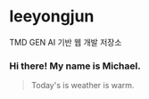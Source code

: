 # leeyongjun
TMD GEN AI 기반 웹 개발 저장소
### Hi there! My name is Michael.

> Today's is weather is warm.



